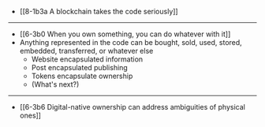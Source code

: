- [[8-1b3a A blockchain takes the code seriously]]
---
- [[6-3b0 When you own something, you can do whatever with it]]
- Anything represented in the code can be bought, sold, used, stored, embedded, transferred, or whatever else
  - Website encapsulated information
  - Post encapsulated publishing
  - Tokens encapsulate ownership
  - (What's next?)
---
- [[6-3b6 Digital-native ownership can address ambiguities of physical ones]]
